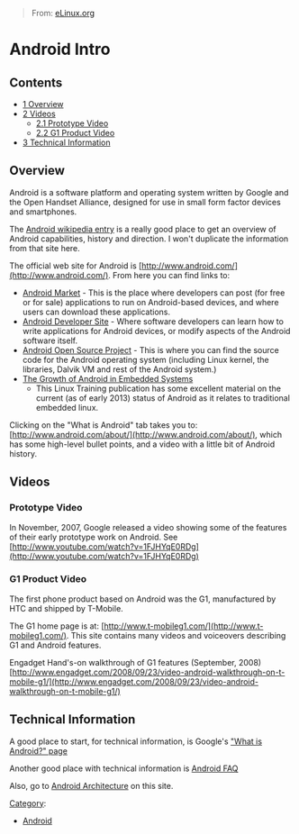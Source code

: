 > From: [eLinux.org](http://eLinux.org/Android_Intro "http://eLinux.org/Android_Intro")


# Android Intro



## Contents

-   [1 Overview](#overview)
-   [2 Videos](#videos)
    -   [2.1 Prototype Video](#prototype-video)
    -   [2.2 G1 Product Video](#g1-product-video)
-   [3 Technical Information](#technical-information)

## Overview

Android is a software platform and operating system written by Google
and the Open Handset Alliance, designed for use in small form factor
devices and smartphones.

The [Android wikipedia
entry](http://en.wikipedia.org/wiki/Google_Android) is a really good
place to get an overview of Android capabilities, history and direction.
I won't duplicate the information from that site here.

The official web site for Android is
[http://www.android.com/](http://www.android.com/). From here you can
find links to:

-   [Android Market](http://www.android.com/market/) - This is the place
    where developers can post (for free or for sale) applications to run
    on Android-based devices, and where users can download these
    applications.
-   [Android Developer Site](http://developer.android.com/index.html) -
    Where software developers can learn how to write applications for
    Android devices, or modify aspects of the Android software itself.
-   [Android Open Source Project](http://source.android.com/) - This is
    where you can find the source code for the Android operating system
    (including Linux kernel, the libraries, Dalvik VM and rest of the
    Android system.)
-   [The Growth of Android in Embedded
    Systems](https://training.linuxfoundation.org/free-linux-training/download-training-materials/growth-of-android-in-embedded-systems)
    - This Linux Training publication has some excellent material on the
    current (as of early 2013) status of Android as it relates to
    traditional embedded linux.

Clicking on the "What is Android" tab takes you to:
[http://www.android.com/about/](http://www.android.com/about/), which
has some high-level bullet points, and a video with a little bit of
Android history.

## Videos

### Prototype Video

In November, 2007, Google released a video showing some of the features
of their early prototype work on Android. See
[http://www.youtube.com/watch?v=1FJHYqE0RDg](http://www.youtube.com/watch?v=1FJHYqE0RDg)

### G1 Product Video

The first phone product based on Android was the G1, manufactured by HTC
and shipped by T-Mobile.

The G1 home page is at:
[http://www.t-mobileg1.com/](http://www.t-mobileg1.com/). This site
contains many videos and voiceovers describing G1 and Android features.

Engadget Hand's-on walkthrough of G1 features (September, 2008)
[http://www.engadget.com/2008/09/23/video-android-walkthrough-on-t-mobile-g1/](http://www.engadget.com/2008/09/23/video-android-walkthrough-on-t-mobile-g1/)

## Technical Information

A good place to start, for technical information, is Google's ["What is
Android?"
page](http://developer.android.com/guide/basics/what-is-android.html%7C)

Another good place with technical information is [Android
FAQ](http://android-dls.com/wiki/index.php?title=Android_FAQ)

Also, go to [Android
Architecture](http://eLinux.org/Android_Architecture "Android Architecture") on this
site.


[Category](http://eLinux.org/Special:Categories "Special:Categories"):

-   [Android](http://eLinux.org/Category:Android "Category:Android")

